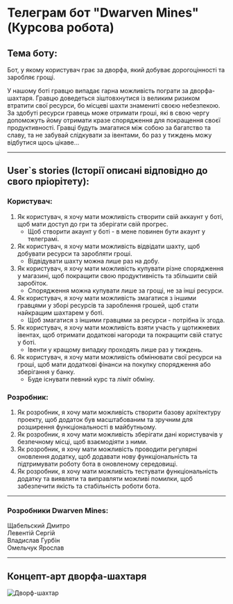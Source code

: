 # Телеграм бот "Dwarven Mines" (Курсова робота)
## Тема боту:  
Бот, у якому користувач грає за дворфа, який добуває дорогоцінності та заробляє грощі.  


У нашому боті гравцю випадає гарна можливість пограти за дворфа-шахтаря. Гравцю доведеться зіштовхнутися із великим ризиком втратити свої ресурси, бо місцеві шахти
знамениті своєю небезпекою. За здобуті ресурси гравець може отримати гроші, які в свою чергу допоможуть йому отримати кразе спорядження для покращення своєї продуктивності. Гравці будуть змагатися між собою за багатство та славу, та не забувай слідкувати за івентами, бо раз у тиждень можу відбутися щось цікаве...  
***
## User`s stories (Історії описані відповідно до свого пріорітету):
### Користувач:  
1. Як користувач, я хочу мати можливість створити свій аккаунт у боті, щоб мати доступ до гри та зберігати свій прогрес.  
   * Щоб створити акаунт у боті - в мене повинен бути акаунт у телеграмі.
2. Як користувач, я хочу мати можливість відвідати шахту, щоб добувати ресурси та заробляти гроші.  
   * Відвідувати шахту можна лише раз на добу.
3. Як користувач, я хочу мати можливість купувати різне спорядження у магазині, щоб покращити свою продуктивність та збільшити свій заробіток.  
   * Спорядження можна купувати лише за грощі, не за інші ресурси.
4. Як користувач, я хочу мати можливість змагатися з іншими гравцями у зборі ресурсів та зароблення грошей, щоб стати найкращим шахтарем у боті.  
   * Щоб змагатися з іншими гравцями за ресурси - потрібна їх згода.
5. Як користувач, я хочу мати можливість взяти участь у щотижневих івентах, щоб отримати додаткові нагороди та покращити свій статус у боті.  
   * Івенти у кращому випадку проходять лише раз у тиждень.
6. Як користувач, я хочу мати можливість обмінювати свої ресурси на гроші, щоб мати додаткові фінанси на покупку спорядження або зберігання у банку.  
   * Буде існувати певний курс та ліміт обміну.
  
### Розробник:
1. Як розробник, я хочу мати можливість створити базову архітектуру проекту, щоб додаток був масштабованим та зручним для розширення функціональності в майбутньому.  
2. Як розробник, я хочу мати можливість зберігати дані користувачів у безпечному місці, щоб взаємодіяти з ними.
3. Як розробник, я хочу мати можливість проводити регулярні оновлення додатку, щоб додавати нову функціональність та підтримувати роботу бота в оновленому середовищі.
4. Як розробник, я хочу мати можливість тестувати функціональність додатку та виявляти та виправляти можливі помилки, щоб забезпечити якість та стабільність роботи бота.
***

### Розробники Dwarven Mines:
Щабельский Дмитро  
Левентій Сергій  
Владислав Гурбін  
Омельчук Ярослав  
***
## Концепт-арт дворфа-шахтаря
![Дворф-шахтар](https://i.imgur.com/OtjX8HU.png)
